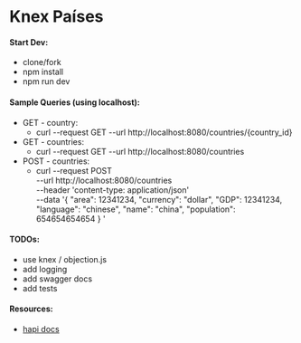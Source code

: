 # Knex Países

#### Start Dev:
- clone/fork
- npm install
- npm run dev

#### Sample Queries (using localhost):
- GET - country:
    - curl --request GET --url http://localhost:8080/countries/{country_id}
- GET - countries:
    - curl --request GET --url http://localhost:8080/countries
- POST - countries:
    - curl --request POST \
        --url http://localhost:8080/countries \
        --header 'content-type: application/json' \
        --data '{
      		"area": 12341234,
      		"currency": "dollar",
      		"GDP": 12341234,
      		"language": "chinese",
      		"name": "china",
      		"population": 654654654654
      	}
      '        
        
#### TODOs:
- use knex / objection.js
- add logging
- add swagger docs
- add tests

#### Resources:
- [hapi docs](https://hapijs.com/)
